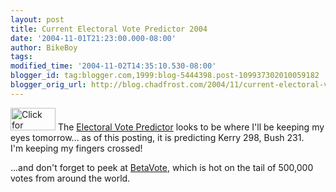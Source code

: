```yaml
---
layout: post
title: Current Electoral Vote Predictor 2004
date: '2004-11-01T21:23:00.000-08:00'
author: BikeBoy
tags: 
modified_time: '2004-11-02T14:35:10.530-08:00'
blogger_id: tag:blogger.com,1999:blog-5444398.post-109937302010059182
blogger_orig_url: http://blog.chadfrost.com/2004/11/current-electoral-vote-predictor-2004.shtml
---
```


[<img border="0" src="http://www.electoral-vote.com/ev-tiny.png" alt="Click 
for www.electoral-vote.com" width="72" height="36" 
/>](http://www.electoral-vote.com/) The [Electoral Vote 
Predictor](http://www.electoral-vote.com/) looks to be where I'll be keeping 
my eyes tomorrow... as of this posting, it is predicting Kerry 298, Bush 231.  
I'm keeping my fingers crossed! 



...and don't forget to peek at [BetaVote](http://www.betavote.com), which is 
hot on the tail of 500,000 votes from around the world. 